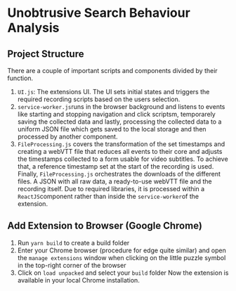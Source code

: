 # Unobtrusive Search Behaviour Analysis
## Project Structure
There are a couple of important scripts and components divided by their function.
1. `UI.js`: The extensions UI. The UI sets initial states and triggers the required recording scripts based on the users selection.
2. `service-worker.js`runs in the browser background and listens to events like starting and stopping navigation and click scriptsm, temporarely saving the collected data and lastly, processing the collected data to a uniform JSON file which gets saved to the local storage and then processed by another component.
3. `FileProcessing.js` covers the transformation of the set timestamps and creating a webVTT file that reduces all events to their core and adjusts the timestamps collected to a form usable for video subtitles. To achieve that, a reference timestamp set at the start of the recording is used. Finally, `FileProcessing.js` orchestrates the downloads of the different files. A JSON with all raw data, a ready-to-use webVTT file and the recording itself. Due to required libraries, it is processed within a `ReactJS`component rather than inside the `service-worker`of the extension.


## Add Extension to Browser (Google Chrome)
1. Run `yarn build` to create a build folder
2. Enter your Chrome browser (procedure for edge quite similar) and open the `manage extensions` window when clicking on the little puzzle symbol in the top-right corner of the browser
3. Click on `load unpacked` and select your `build` folder
Now the extension is available in your local Chrome installation.